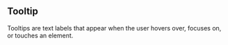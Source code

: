 <a name="Tooltip"></a>

## Tooltip
Tooltips are text labels that appear when the user hovers over, focuses on, or touches an element.

